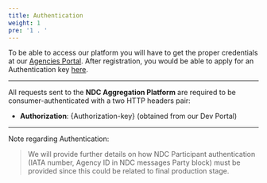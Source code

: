```yaml
---
title: Authentication
weight: 1
pre: '1 . '
---
```

To be able to access our platform you will have to get the proper credentials at our [Agencies Portal](https://agency.airgateway.net/). After registration, you would be able to apply for an Authentication key [here](https://dev.airgateway.net/apis/).

- - -

All requests sent to the **NDC Aggregation Platform**  are required to be consumer-authenticated with a two HTTP headers pair:

* **Authorization**: {Authorization-key} (obtained from our Dev Portal)

- - -

Note regarding Authentication:

> We will provide further details on how NDC Participant authentication
> (IATA number, Agency ID in NDC messages Party block) must be provided
> since this could be related to final production stage.
